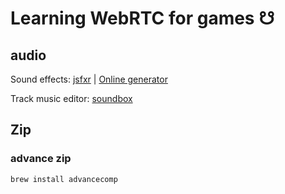 # Learning WebRTC for games ☋

## audio

Sound effects: [jsfxr](https://github.com/chr15m/jsfxr) | [Online generator](https://sfxr.me/)

Track music editor: [soundbox](https://sb.bitsnbites.eu/)


## Zip

### advance zip

`brew install advancecomp`